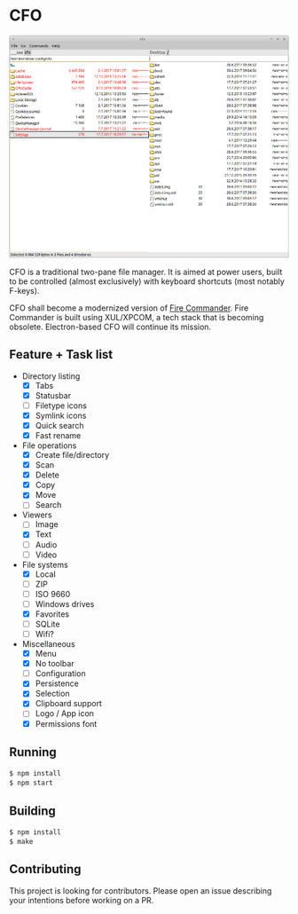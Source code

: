 # CFO

![Screenshot](screenshot.png)

CFO is a traditional two-pane file manager. It is aimed at power users, built to be controlled (almost exclusively) with keyboard shortcuts (most notably F-keys).

CFO shall become a modernized version of [Fire Commander](https://addons.mozilla.org/en-us/firefox/addon/fire-commander/). Fire Commander is built using XUL/XPCOM, a tech stack that is becoming obsolete. Electron-based CFO will continue its mission.

## Feature + Task list

- Directory listing
  - [X] Tabs
  - [X] Statusbar
  - [ ] Filetype icons
  - [X] Symlink icons
  - [X] Quick search
  - [X] Fast rename
- File operations
  - [X] Create file/directory
  - [X] Scan
  - [X] Delete
  - [X] Copy
  - [X] Move
  - [ ] Search
- Viewers
  - [ ] Image
  - [X] Text
  - [ ] Audio
  - [ ] Video
- File systems
  - [X] Local
  - [ ] ZIP
  - [ ] ISO 9660
  - [ ] Windows drives
  - [X] Favorites
  - [ ] SQLite
  - [ ] Wifi?
- Miscellaneous
  - [X] Menu
  - [X] No toolbar
  - [ ] Configuration
  - [X] Persistence
  - [X] Selection
  - [X] Clipboard support
  - [ ] Logo / App icon
  - [X] Permissions font

## Running

```bash
$ npm install
$ npm start
```

## Building

```bash
$ npm install
$ make
```

## Contributing

This project is looking for contributors. Please open an issue describing your intentions before working on a PR.
